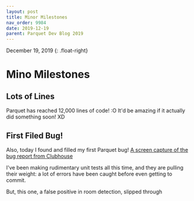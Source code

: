 ```yaml
---
layout: post
title: Minor Milestones
nav_order: 9984
date: 2019-12-19
parent: Parquet Dev Blog 2019
---
```

December 19, 2019
{: .float-right}

# Mino Milestones

## Lots of Lines

Parquet has reached 12,000 lines of code! :O
It'd be amazing if it actually did something soon! XD

## First Filed Bug!

Also, today I found and filled my first Parquet bug!
[A screen capture of the bug report from Clubhouse](image-2019-12-19.png)

I've been making rudimentary unit tests all this time, and they are pulling their weight: a lot of errors have been caught before even getting to commit.

But, this one, a false positive in room detection, slipped through
